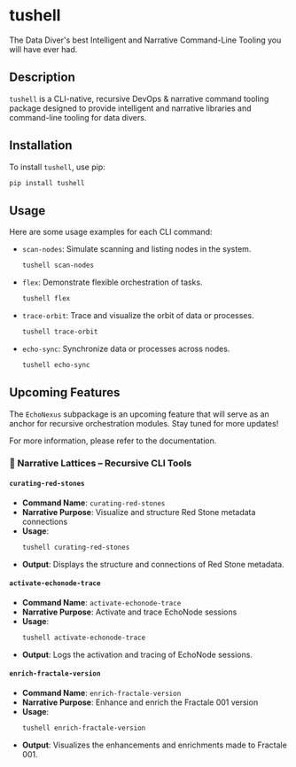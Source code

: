 # tushell

The Data Diver's best Intelligent and Narrative Command-Line Tooling you will have ever had.

## Description

`tushell` is a CLI-native, recursive DevOps & narrative command tooling package designed to provide intelligent and narrative libraries and command-line tooling for data divers.

## Installation

To install `tushell`, use pip:

```bash
pip install tushell
```

## Usage

Here are some usage examples for each CLI command:

* `scan-nodes`: Simulate scanning and listing nodes in the system.
  ```bash
  tushell scan-nodes
  ```

* `flex`: Demonstrate flexible orchestration of tasks.
  ```bash
  tushell flex
  ```

* `trace-orbit`: Trace and visualize the orbit of data or processes.
  ```bash
  tushell trace-orbit
  ```

* `echo-sync`: Synchronize data or processes across nodes.
  ```bash
  tushell echo-sync
  ```

## Upcoming Features

The `EchoNexus` subpackage is an upcoming feature that will serve as an anchor for recursive orchestration modules. Stay tuned for more updates!

For more information, please refer to the documentation.

### 🧠 Narrative Lattices – Recursive CLI Tools

#### `curating-red-stones`
* **Command Name**: `curating-red-stones`
* **Narrative Purpose**: Visualize and structure Red Stone metadata connections
* **Usage**:  
  ```bash
  tushell curating-red-stones
  ```
* **Output**: Displays the structure and connections of Red Stone metadata.

#### `activate-echonode-trace`
* **Command Name**: `activate-echonode-trace`
* **Narrative Purpose**: Activate and trace EchoNode sessions
* **Usage**:  
  ```bash
  tushell activate-echonode-trace
  ```
* **Output**: Logs the activation and tracing of EchoNode sessions.

#### `enrich-fractale-version`
* **Command Name**: `enrich-fractale-version`
* **Narrative Purpose**: Enhance and enrich the Fractale 001 version
* **Usage**:  
  ```bash
  tushell enrich-fractale-version
  ```
* **Output**: Visualizes the enhancements and enrichments made to Fractale 001.

